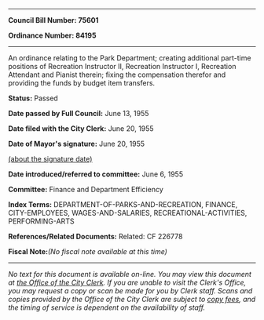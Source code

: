 

********

**Council Bill Number: 75601**
   
**Ordinance Number: 84195**
********

 An ordinance relating to the Park Department; creating additional part-time positions of Recreation Instructor II, Recreation Instructor I, Recreation Attendant and Pianist therein; fixing the compensation therefor and providing the funds by budget item transfers.

**Status:** Passed
   
**Date passed by Full Council:** June 13, 1955
   
**Date filed with the City Clerk:** June 20, 1955
   
**Date of Mayor's signature:** June 20, 1955
   
[(about the signature date)](/~public/approvaldate.htm)
   
   
   
**Date introduced/referred to committee:** June 6, 1955
   
**Committee:** Finance and Department Efficiency
   
   
**Index Terms:** DEPARTMENT-OF-PARKS-AND-RECREATION, FINANCE, CITY-EMPLOYEES, WAGES-AND-SALARIES, RECREATIONAL-ACTIVITIES, PERFORMING-ARTS

**References/Related Documents:** Related: CF 226778

**Fiscal Note:**_(No fiscal note available at this time)_
********

_No text for this document is available on-line. You may view this document at [the Office of the City Clerk](http://www.seattle.gov/leg/clerk/contactUs.htm). If you are unable to visit the Clerk's Office, you may request a copy or scan be made for you by Clerk staff. Scans and copies provided by the Office of the City Clerk are subject to [copy fees](http://clerk.seattle.gov/~public/clerkfees.htm), and the timing of service is dependent on the availability of staff._

